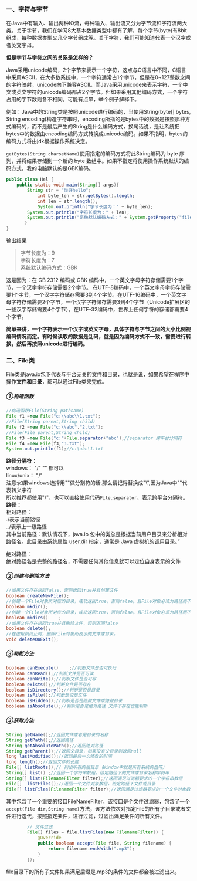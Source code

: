 ### 一、字符与字节

在Java中有输入、输出两种IO流，每种输入、输出流又分为字节流和字符流两大类。关于字节，我们在学习8大基本数据类型中都有了解，每个字节\(byte\)有8bit组成，每种数据类型又几个字节组成等。关于字符，我们可能知道代表一个汉字或者英文字母。

**但是字节与字符之间的关系是怎样的？**

Java采用unicode编码，2个字节来表示一个字符，这点与C语言中不同，C语言中采用ASCII，在大多数系统中，一个字符通常占1个字节，但是在0~127整数之间的字符映射，unicode向下兼容ASCII。而Java采用unicode来表示字符，一个中文或英文字符的unicode编码都占2个字节。但如果采用其他编码方式，一个字符占用的字节数则各不相同。可能有点晕，举个例子解释下。

例如：Java中的String类是按照unicode进行编码的，当使用String\(byte\[\] bytes, String encoding\)构造字符串时，encoding所指的是bytes中的数据是按照那种方式编码的，而不是最后产生的String是什么编码方式，换句话说，是让系统把bytes中的数据由encoding编码方式转换成unicode编码。如果不指明，bytes的编码方式将由jdk根据操作系统决定。

`getBytes(String charsetName)`使用指定的编码方式将此String编码为 byte 序列，并将结果存储到一个新的 byte 数组中。如果不指定将使用操作系统默认的编码方式，我的电脑默认的是GBK编码。

```java
public class Hel {  
    public static void main(String[] args){  
        String str = "你好hello";  
            int byte_len = str.getBytes().length;  
            int len = str.length();  
            System.out.println("字节长度为：" + byte_len);  
        System.out.println("字符长度为：" + len);  
        System.out.println("系统默认编码方式：" + System.getProperty("file.encoding"));  
       }  
}
```

输出结果

> 字节长度为：9  
> 字符长度为：7  
> 系统默认编码方式：GBK

这是因为：在 GB 2312 编码或 GBK 编码中，一个英文字母字符存储需要1个字节，一个汉字字符存储需要2个字节。 在UTF-8编码中，一个英文字母字符存储需要1个字节，一个汉字字符储存需要3到4个字节。在UTF-16编码中，一个英文字母字符存储需要2个字节，一个汉字字符储存需要3到4个字节（Unicode扩展区的一些汉字存储需要4个字节）。在UTF-32编码中，世界上任何字符的存储都需要4个字节。

**简单来讲，一个字符表示一个汉字或英文字母，具体字符与字节之间的大小比例视编码情况而定。有时候读取的数据是乱码，就是因为编码方式不一致，需要进行转换，然后再按照unicode进行编码。**

### 二、File类

File类是java.io包下代表与平台无关的文件和目录，也就是说，如果希望在程序中操作**文件和目录**，都可以通过File类来完成。

##### ①构造函数

```java
//构造函数File(String pathname)
File f1 =new File("c:\\abc\\1.txt");
//File(String parent,String child)
File f2 =new File("c:\\abc","2.txt");
//File(File parent,String child)
File f3 =new File("c:"+File.separator+"abc");//separator 跨平台分隔符
File f4 =new File(f3,"3.txt");
System.out.println(f1);//c:\abc\1.txt
```

**路径分隔符：**  
windows： "/" "\" 都可以  
linux/unix： "/"  
注意:如果windows选择用"\"做分割符的话,那么请记得替换成"\\",因为Java中"\"代表转义字符  
所以推荐都使用"/"，也可以直接使用代码`File.separator`，表示跨平台分隔符。  
**路径：**  
相对路径：  
./表示当前路径  
../表示上一级路径  
其中当前路径：默认情况下，java.io 包中的类总是根据当前用户目录来分析相对路径名。此目录由系统属性 user.dir 指定，通常是 Java 虚拟机的调用目录。”

绝对路径：   
绝对路径名是完整的路径名，不需要任何其他信息就可以定位自身表示的文件

##### ②创建与删除方法

```java
//如果文件存在返回false，否则返回true并且创建文件 
boolean createNewFile();
//创建一个File对象所对应的目录，成功返回true，否则false。且File对象必须为路径而不是文件。只会创建最后一级目录，如果上级目录不存在就抛异常。
boolean mkdir();
//创建一个File对象所对应的目录，成功返回true，否则false。且File对象必须为路径而不是文件。创建多级目录，创建路径中所有不存在的目录
boolean mkdirs()    ;
//如果文件存在返回true并且删除文件，否则返回false
boolean delete();
//在虚拟机终止时，删除File对象所表示的文件或目录。
void deleteOnExit();
```

##### ③判断方法

```java
boolean canExecute()    ;//判断文件是否可执行
boolean canRead();//判断文件是否可读
boolean canWrite();//判断文件是否可写
boolean exists();//判断文件是否存在
boolean isDirectory();//判断是否是目录
boolean isFile();//判断是否是文件
boolean isHidden();//判断是否是隐藏文件或隐藏目录
boolean isAbsolute();//判断是否是绝对路径 文件不存在也能判断
```

##### ③获取方法

```java
String getName();//返回文件或者是目录的名称
String getPath();//返回路径
String getAbsolutePath();//返回绝对路径
String getParent();//返回父目录，如果没有父目录则返回null
long lastModified();//返回最后一次修改的时间
long length();//返回文件的长度
File[] listRoots();// 列出所有的根目录（Window中就是所有系统的盘符）
String[] list() ;//返回一个字符串数组，给定路径下的文件或目录名称字符串
String[] list(FilenameFilter filter);//返回满足过滤器要求的一个字符串数组
File[]  listFiles();//返回一个文件对象数组，给定路径下文件或目录
File[] listFiles(FilenameFilter filter);//返回满足过滤器要求的一个文件对象数组
```

其中包含了一个重要的接口FileNameFilter，该接口是个文件过滤器，包含了一个`accept(File dir,String name)`方法，该方法依次对指定File的所有子目录或者文件进行迭代，按照指定条件，进行过滤，过滤出满足条件的所有文件。

```java
        // 文件过滤
        File[] files = file.listFiles(new FilenameFilter() {
            @Override
            public boolean accept(File file, String filename) {
                return filename.endsWith(".mp3");
            }
        });
```

file目录下的所有子文件如果满足后缀是.mp3的条件的文件都会被过滤出来。

